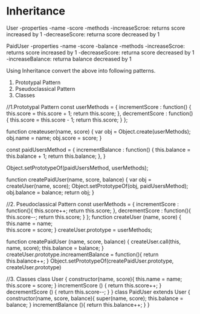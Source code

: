 # Inheritance

User
  -properties
    -name
    -score
  -methods
    -increaseScroe: returns score increased by 1
    -decreaseScore: returna score decreased by 1

PaidUser
  -properties
    -name
    -score
    -balance
  -methods
    -increaseScroe: returns score increased by 1
    -decreaseScore: returna score decreased by 1
    -increaseBalance: returna balance decreased by 1

Using Inheritance convert the above into following patterns.

1. Prototypal Pattern
2. Pseudoclassical Pattern
3. Classes

//1.Prototypal Pattern
const userMethods = {
  incrementScore : function() {
    this.score = this.score + 1;
    return this.score;
  },
  decrementScore : function() {
    this.score = this.score - 1;
    return this.score;
  }
};

function createuser(name, score) {
  var obj = Object.create(userMethods);
  obj.name = name;
  obj.score = score;
}

const paidUsersMethod = {
  incrementBalance : function() {
    this.balance = this.balance + 1;
    return this.balance;
  },
}

Object.setPrototypeOf(paidUsersMethod, userMethods);

function createPaidUser(name, score, balance) {
  var obj = createUser(name, score);
  Object.setPrototypeOf(obj, paidUsersMethod);
  obj.balance = balance;
  return obj;
}

//2. Pseudoclassical Pattern
const userMethods = {
    incrementScore : function(){
        this.score++;
        return this.score;
    },
    decrementScore : function(){
        this.score--;
        return this.score;
    }
};
function createUser (name, score) {
    this.name = name;  
    this.score = score;
}
createUser.prototype = userMethods;

function createPaidUser (name, score, balance) {
     createUser.call(this, name, score);
     this.balance = balance;
}
createUser.prototype.increamentBalance = function(){
    return this.balance++;
}
Object.setPrototypeOf(createPaidUser.prototype, createUser.prototype)

//3. Classes
class User {
    constructor(name, score){
        this.name = name;
        this.score = score;
    }
    incrementScore () {
        return this.score++;
    }
    decrementScore () {
        return this.score--;
    }
}
class PaidUser extends User {
    constructor(name, score, balance){
        super(name, score);
        this.balance = balance;
    }
    incrementBalance (){
        return this.balance++;
    }
}